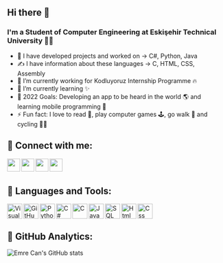 ## Hi there 👋

### I'm a Student of Computer Engineering at Eskişehir Technical University 👨‍🎓
- 🚀 I have developed projects and worked on -> C#, Python, Java
- ✍ I have information about these languages -> C, HTML, CSS, Assembly
- 🔭 I’m currently working for Kodluyoruz Internship Programme 🔥
- 🌱 I’m currently learning ✨
- 🥅 2022 Goals: Developing an app to be heard in the world 🌎 and learning mobile programming 🤖
- ⚡ Fun fact: I love to read 📘, play computer games 🕹️, go walk 🚶 and cycling 🚴‍♀️

## 🔗 Connect with me:

[<img align="left" width="30" src="https://simpleicons.org/icons/linkedin.svg" />][linkedin]
[<img align="left" width="30" src="https://simpleicons.org/icons/hackerrank.svg" />][hackerrank]
[<img align="left" width="30" src="https://simpleicons.org/icons/instagram.svg" />][instagram]
[<img align="left" width="30" src="https://simpleicons.org/icons/microsoftoutlook.svg" />][outlook]

[linkedin]: https://www.linkedin.com/in/emrecanoner/
[instagram]: https://www.instagram.com/emrecanonercom
[hackerrank]: hackerrank.com/emrecanoner
[outlook]: mailto:emrecanoner@outlook.com
<br />
<br />

## 🔧 Languages and Tools:

<img align="left" alt="Visual Studio Code" width="35px" src="https://simpleicons.org/icons/visualstudiocode.svg" />
<img align="left" alt="GitHub" width="35px" src="https://simpleicons.org/icons/github.svg" />
<img align="left" alt="Python" width="35px" src="https://simpleicons.org/icons/python.svg" />
<img align="left" alt="C#" width="35px" src="https://simpleicons.org/icons/csharp.svg" />
<img align="left" alt="C" width="35px" src="https://simpleicons.org/icons/c.svg" />
<img align="left" alt="Java" width="35px" src="https://simpleicons.org/icons/java.svg" />
<img align="left" alt="SQL" width="35px" src="https://simpleicons.org/icons/sqlite.svg" />
<img align="left" alt="Html" width="35px" src="https://simpleicons.org/icons/html5.svg" />
<img align="left" alt="Css" width="35px" src="https://simpleicons.org/icons/css3.svg" />

<br />
<br />

## 🔧 GitHub Analytics:

![Emre Can's GitHub stats](https://github-readme-stats.vercel.app/api?username=emrecanoner&theme=dark&show_icons=true)
<!--
**emrecanoner/emrecanoner** is a ✨ _special_ ✨ repository because its `README.md` (this file) appears on your GitHub profile.

Here are some ideas to get you started:

- 🔭 I’m currently working on ...
- 🌱 I’m currently learning ...
- 👯 I’m looking to collaborate on ...
- 🤔 I’m looking for help with ...
- 💬 Ask me about ...
- 📫 How to reach me: ...
- 😄 Pronouns: ...
- ⚡ Fun fact: ...
-->
